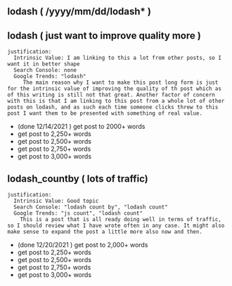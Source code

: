 <!--###### ########## ########## #######-->
## lodash ( /yyyy/mm/dd/lodash* )
<!--###### ########## ########## #######-->

## lodash ( just want to improve quality more )
    justification: 
      Intrinsic Value: I am linking to this a lot from other posts, so I want it in better shape
      Search Console: none
      Google Trends: "lodash"
         The main reason why I want to make this post long form is just for the intrinsic value of improving the quality of th post which as of this writing is still not that great. Another factor of concern with this is that I am linking to this post from a whole lot of other posts on lodash, and as such each time someone clicks threw to this post I want them to be presented with something of real value.
* (done 12/14/2021 ) get post to 2000+ words
* get post to 2,250+ words
* get post to 2,500+ words
* get post to 2,750+ words
* get post to 3,000+ words

## lodash_countby ( lots of traffic)
    justification: 
      Intrinsic Value: Good topic
      Search Console: "lodash count by", "lodash count"
      Google Trends: "js count", "lodash count"
        This is a post that is all ready doing well in terms of traffic, so I should review what I have wrote often in any case. It might also make sense to expand the post a little more also now and then.
* (done 12/20/2021 ) get post to 2,000+ words
* get post to 2,250+ words
* get post to 2,500+ words
* get post to 2,750+ words
* get post to 3,000+ words
